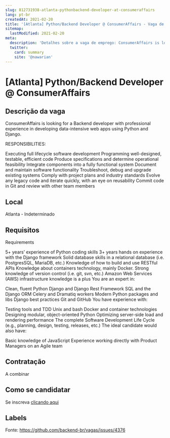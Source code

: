 ```yaml
---
slug: 812731938-atlanta-pythonbackend-developer-at-consumeraffairs
lang: pt-br
createdAt: 2021-02-20
title: '[Atlanta] Python/Backend Developer @ ConsumerAffairs - Vaga de Emprego'
sitemap:
  lastModified: 2021-02-20
meta:
  description: 'Detalhes sobre a vaga de emprego: ConsumerAffairs is looking for a Backend developer with professional experience in developing data-intensive web apps using Python and Django. RESPONSIBILITIES: Executing full lifecycle software development Programming well-designed, testable, efficient code Produce specifications and determine operational feasibility Integrate components into a fully functional system Document and maintain software functionality Troubleshoot, debug and upgrade existing systems Comply with project plans and industry standards Evolve any legacy code and iterate quickly, with an eye on reusability Commit code in Git and review with other team members'
  twitter:
    card: summary
    site: '@nawarian'
---
```


# [Atlanta] Python/Backend Developer @ ConsumerAffairs

## Descrição da vaga

ConsumerAffairs is looking for a Backend developer with professional experience in developing data-intensive web apps using Python and Django.

RESPONSIBILITIES:

Executing full lifecycle software development
Programming well-designed, testable, efficient code
Produce specifications and determine operational feasibility
Integrate components into a fully functional system
Document and maintain software functionality
Troubleshoot, debug and upgrade existing systems
Comply with project plans and industry standards
Evolve any legacy code and iterate quickly, with an eye on reusability
Commit code in Git and review with other team members

## Local

Atlanta - Indeterminado

## Requisitos

Requirements

5+ years’ experience of Python coding skills
3+ years hands on experience with the Django framework
Solid database skills in a relational database (i.e. PostgresSQL, MariaDB, etc.)
Knowledge of how to build and use RESTful APIs
Knowledge about containers technology, mainly Docker.
Strong knowledge of version control (i.e. git, svn, etc.)
Amazon Web Services (AWS) infrastructure knowledge is a plus
You are an expert in:

Clean, fluent Python
Django and Django Rest Framework
SQL and the Django ORM
Celery and Dramatiq workers
Modern Python packages and libs
Django best practices
Git and GitHub
You have experience with:

Testing tools and TDD
Unix and bash
Docker and container technologies
Designing modular, object-oriented Python
Optimizing server-side load and rendering performance
The complete Software Development Life Cycle (e.g., planning, design, testing, releases, etc.)
The ideal candidate would also have:

Basic knowledge of JavaScript
Experience working directly with Product Managers on an Agile team

## Contratação

A combinar

## Como se candidatar

Se inscreva [clicando aqui](https://www.pyjobs.com.br/job/2121)

## Labels



Fonte: https://github.com/backend-br/vagas/issues/4376